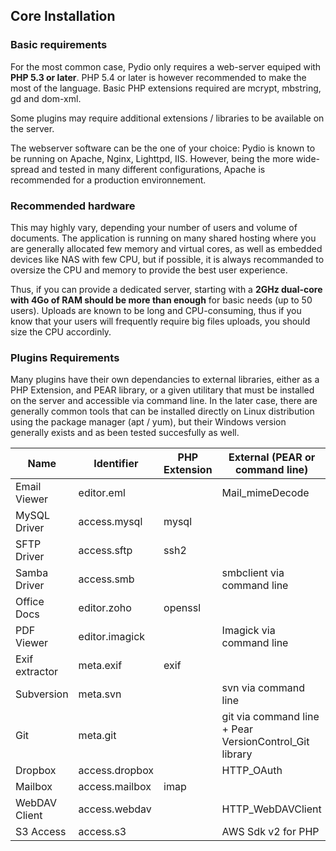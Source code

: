 ## Core Installation

### Basic requirements
For the most common case, Pydio only requires a web-server equiped with **PHP 5.3 or later**. PHP 5.4 or later is however recommended to make the most of the language. Basic PHP extensions required are mcrypt, mbstring, gd and dom-xml.

Some plugins may require additional extensions / libraries to be available on the server.

The webserver software can be the one of your choice: Pydio is known to be running on Apache, Nginx, Lighttpd, IIS. However, being the more wide-spread and tested in many different configurations, Apache is recommended for a production environnement.

### Recommended hardware
This may highly vary, depending your number of users and volume of documents. The application is running on many shared hosting where you are generally allocated few memory and virtual cores, as well as embedded devices like NAS with few CPU, but if possible, it is always recommanded to oversize the CPU and memory to provide the best user experience.

Thus, if you can provide a dedicated server, starting with a **2GHz dual-core with 4Go of RAM should be more than enough** for basic needs (up to 50 users). Uploads are known to be long and CPU-consuming, thus if you know that your users will frequently require big files uploads, you should size the CPU accordinly.

### Plugins Requirements
Many plugins have their own dependancies to external libraries, either as a PHP Extension, and PEAR library, or a given utilitary that must be installed on the server and accessible via command line. In the later case, there are generally common tools that can be installed directly on Linux distribution using the package manager (apt / yum), but their Windows version generally exists and as been tested succesfully as well.

| **Name**       | **Identifier** | **PHP Extension** | **External (PEAR or command line)**                    |   |
|----------------|----------------|-------------------|--------------------------------------------------------|---|
| Email Viewer   | editor.eml     |                   | Mail_mimeDecode                                        |   |
| MySQL Driver   | access.mysql   | mysql             |                                                        |   |
| SFTP Driver    | access.sftp    | ssh2              |                                                        |   |
| Samba Driver   | access.smb     |                   | smbclient via command line                             |   |
| Office Docs    | editor.zoho    | openssl           |                                                        |   |
| PDF Viewer     | editor.imagick |                   | Imagick via command line                               |   |
| Exif extractor | meta.exif      | exif              |                                                        |   |
| Subversion     | meta.svn       |                   | svn via command line                                   |   |
| Git            | meta.git       |                   | git via command line + Pear VersionControl_Git library |   |
| Dropbox        | access.dropbox |                   | HTTP_OAuth                                             |   |
| Mailbox        | access.mailbox | imap              |                                                        |   |
| WebDAV Client  | access.webdav  |                   | HTTP_WebDAVClient                                      |   |
| S3 Access      | access.s3      |                   | AWS Sdk v2 for PHP                                     |   |
